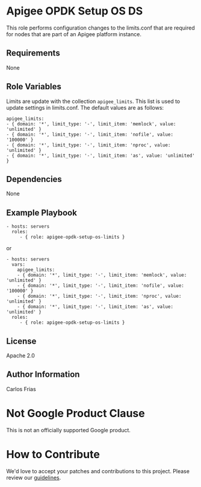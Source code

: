 Apigee OPDK Setup OS DS
=========

This role performs configuration changes to the limits.conf that are required for nodes that are part of an Apigee
platform instance. 

Requirements
------------

None

Role Variables
--------------

Limits are update with the collection `apigee_limits`. This list is used to update settings in limits.conf. The default 
values are as follows: 

    apigee_limits:
    - { domain: '*', limit_type: '-', limit_item: 'memlock', value: 'unlimited' }
    - { domain: '*', limit_type: '-', limit_item: 'nofile', value: '100000' }
    - { domain: '*', limit_type: '-', limit_item: 'nproc', value: 'unlimited' }
    - { domain: '*', limit_type: '-', limit_item: 'as', value: 'unlimited' }

Dependencies
------------

None

Example Playbook
----------------

    - hosts: servers
      roles:
         - { role: apigee-opdk-setup-os-limits }
         
or         

    - hosts: servers
      vars:
        apigee_limits:
        - { domain: '*', limit_type: '-', limit_item: 'memlock', value: 'unlimited' }
        - { domain: '*', limit_type: '-', limit_item: 'nofile', value: '100000' }
        - { domain: '*', limit_type: '-', limit_item: 'nproc', value: 'unlimited' }
        - { domain: '*', limit_type: '-', limit_item: 'as', value: 'unlimited' }
      roles:
         - { role: apigee-opdk-setup-os-limits }

License
-------

Apache 2.0

Author Information
------------------

Carlos Frias

<!-- BEGIN Google Required Disclaimer -->

# Not Google Product Clause

This is not an officially supported Google product.
<!-- END Google Required Disclaimer -->
<!-- BEGIN Google How To Contribute -->
# How to Contribute

We'd love to accept your patches and contributions to this project. Please review our [guidelines](CONTRIBUTING.md).
<!-- END Google How To Contribute -->
